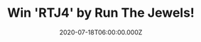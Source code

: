 ---
campaign-uuid: "c-c81b7da1-5bd5-44c5-9c76-4b62b361fe0f"
type: "Competition"
category: "Music"
date: "2020-07-18T06:00:00.000Z"
end-date: "2020-09-18T23:59:00.000Z"
disable-form: false
is_promoted: true
has_entry_page: true
title: "Win 'RTJ4' by Run The Jewels!"
competition-description: "<p> 'RTJ4' represents two years of intensive writing, recording,\
  \ distilling and amplifying the most potent elements of their music. The result\
  \ is a collection of wall-to-wall bangers illuminating the group's unique ability\
  \ to straddle the worlds of pointed social commentary and raw, boisterous fun. We\
  \ have one copy of  'RTJ4' on our hands for you to enjoy.</p>\n<p>Click below and\
  \ it could be yours.</p>\n"
hero-header: "Win 'RTJ4' by Run The Jewels!"
terms-confirmation: "N/A"
banner-img: "https://assets.expresslyapp.com/asset-247b9f1e-33a0-42dd-bc53-8aa03c35f0a1.jpg"
logo-left-href: "aaa.nme.com"
logo-left-image: "https://assets.expresslyapp.com/asset-2bccf002-ae35-4f86-9d82-7405e7062456.jpg"
logo-left-title: "NME AAA"
bg-image-hero: "https://assets.expresslyapp.com/asset-e1585e0e-2f14-4ae9-b4ed-7bc76741166e.jpg"
bg-image-first: "https://assets.expresslyapp.com/asset-60b57a1d-06e0-4cde-bdf9-edc43536b26f.jpg"
section1-content: "<p> 'RTJ4' is the fourth album by Run The Jewels. Early to say\
  \ it, but we might have an amazing album of the year ahead. It’s received nothing\
  \ but acclaim from critics across the board.</p>\n<p>Recorded primarly at Rick Rubin's\
  \ Shangri-La Studios and the iconic Electric Lady Studios in NYC, 'RTJ4' represents\
  \ two years of intensive writing, recording, distilling and amplifying the most\
  \ potent elements of their music. The result is a collection of wall-to-wall bangers\
  \ illuminating the group's unique ability to straddle the worlds of pointed social\
  \ commentary and raw, boisterous fun.</p>\n<p>Click below for a chance to win it\
  \ now.</p>\n"
entry-title: "Win 'RTJ4' by Run The Jewels!"
entry-content: "<p>Enter the draw to win 'RTJ4' by Run The Jewels by completing the\
  \ form below before 23:59 on the 18th of September 2020.</p>\n"
has-winner: false
prize-description: "'RTJ4' by Run The Jewels"
special-conditions: "Multiple entries are allowed up to one every day."
country-restrictions:
- "GB"
---